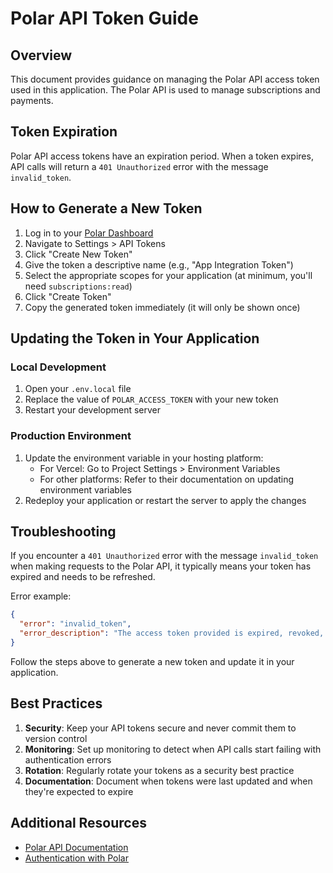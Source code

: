 # Polar API Token Guide

## Overview
This document provides guidance on managing the Polar API access token used in this application. The Polar API is used to manage subscriptions and payments.

## Token Expiration
Polar API access tokens have an expiration period. When a token expires, API calls will return a `401 Unauthorized` error with the message `invalid_token`.

## How to Generate a New Token

1. Log in to your [Polar Dashboard](https://polar.sh/dashboard)
2. Navigate to Settings > API Tokens
3. Click "Create New Token"
4. Give the token a descriptive name (e.g., "App Integration Token")
5. Select the appropriate scopes for your application (at minimum, you'll need `subscriptions:read`)
6. Click "Create Token"
7. Copy the generated token immediately (it will only be shown once)

## Updating the Token in Your Application

### Local Development
1. Open your `.env.local` file
2. Replace the value of `POLAR_ACCESS_TOKEN` with your new token
3. Restart your development server

### Production Environment
1. Update the environment variable in your hosting platform:
   - For Vercel: Go to Project Settings > Environment Variables
   - For other platforms: Refer to their documentation on updating environment variables
2. Redeploy your application or restart the server to apply the changes

## Troubleshooting

If you encounter a `401 Unauthorized` error with the message `invalid_token` when making requests to the Polar API, it typically means your token has expired and needs to be refreshed.

Error example:
```json
{
  "error": "invalid_token", 
  "error_description": "The access token provided is expired, revoked, malformed, or invalid for other reasons."
}
```

Follow the steps above to generate a new token and update it in your application.

## Best Practices

1. **Security**: Keep your API tokens secure and never commit them to version control
2. **Monitoring**: Set up monitoring to detect when API calls start failing with authentication errors
3. **Rotation**: Regularly rotate your tokens as a security best practice
4. **Documentation**: Document when tokens were last updated and when they're expected to expire

## Additional Resources

- [Polar API Documentation](https://docs.polar.sh/api)
- [Authentication with Polar](https://docs.polar.sh/documentation/integration-guides/authenticating-with-polar)
